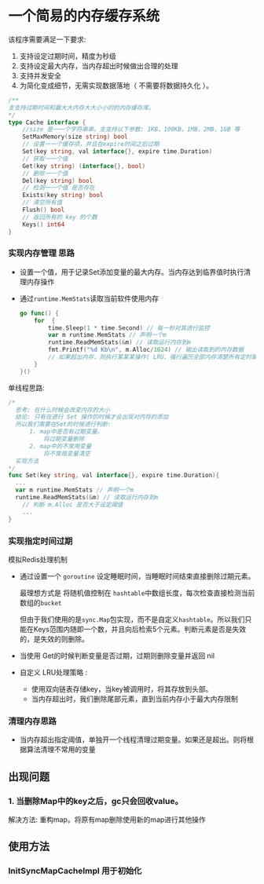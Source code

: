 # 一个简易的内存缓存系统

该程序需要满足一下要求:

1. 支持设定过期时间，精度为秒级
2. 支持设定最大内存，当内存超出时候做出合理的处理
3. 支持并发安全
4. 为简化变成细节，无需实现数据落地（ 不需要将数据持久化 ）。

```go
/** 
⽀支持过期时间和最⼤大内存⼤大⼩小的的内存缓存库。
*/ 
type Cache interface {
    //size 是⼀一个字符串串。⽀支持以下参数: 1KB，100KB，1MB，2MB，1GB 等    
    SetMaxMemory(size string) bool
    // 设置⼀一个缓存项，并且在expire时间之后过期    
    Set(key string, val interface{}, expire time.Duration)
    // 获取⼀一个值    
    Get(key string) (interface{}, bool)    
    // 删除⼀一个值    
    Del(key string) bool    
    // 检测⼀一个值 是否存在    
    Exists(key string) bool    
    // 清空所有值    
    Flush() bool    
    // 返回所有的 key 的个数
    Keys() int64 
}
```



### 实现内存管理 思路

- 设置一个值，用于记录Set添加变量的最大内存。当内存达到临界值时执行清理内存操作

- 通过`runtime.MemStats`读取当前软件使用内存

  ```go
  go func() {
      for  {
          time.Sleep(1 * time.Second) // 每一秒对其进行监控
          var m runtime.MemStats // 声明一个m
          runtime.ReadMemStats(&m) // 读取运行内存到m
          fmt.Printf("%d Kb\n", m.Alloc/1024) // 输出读取到的内存数据
          // 如果超出内存，则执行某某某操作( LRU、强行遍历全部内存清楚所有定时属性 )
      }
  }()
  ```
单线程思路:
  
  ```go
  /*
  	思考: 在什么时候会改变内存的大小
  	结论: 只有在进行 Set 操作的时候才会出现对内存的添加
  	所以我们需要在Set的时候进行判断:
  		1. map中是否有过期变量。
  			将过期变量删除
  		2. map中的不常用变量
  			将不常用变量清空
  	实现方法
  */
  func Set(key string, val interface{}, expire time.Duration){
   	...
  	var m runtime.MemStats // 声明一个m
  	runtime.ReadMemStats(&m) // 读取运行内存到m
      // 判断 m.Alloc 是否大于设定阈值
      ...
  }
  
  ```

  

### 实现指定时间过期

模拟Redis处理机制

- 通过设置一个 `goroutine` 设定睡眠时间，当睡眠时间结束直接删除过期元素。

  最理想方式是 将随机值控制在 `hashtable`中数组长度，每次检查直接检测当前数组的`bucket`

  但由于我们使用的是`sync.Map`包实现，而不是自定义`hashtable`。所以我们只能在Keys范围内随即一个数，并且向后检索5个元素。判断元素是否是失效的，是失效的则删除。

- 当使用 Get的时候判断变量是否过期，过期则删除变量并返回 nil

- 自定义 LRU处理策略 :

  - 使用双向链表存储key，当key被调用时，将其存放到头部。
  - 当内存超出时，我们删除尾部元素，直到当前内存小于最大内存限制

  


### 清理内存思路

- 当内存超出指定阈值，单独开一个线程清理过期变量。如果还是超出。则将根据算法清理不常用的变量




## 出现问题

### 1. 当删除Map中的key之后，gc只会回收value。

解决方法:  重构map。将原有map删除使用新的map进行其他操作


## 使用方法

### InitSyncMapCacheImpl 用于初始化

